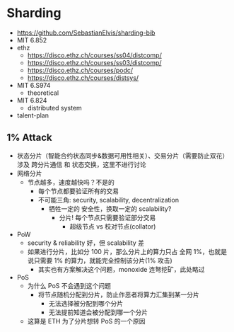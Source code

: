 # Sharding

+ https://github.com/SebastianElvis/sharding-bib
+ MIT 6.852
+ ethz
    * https://disco.ethz.ch/courses/ss04/distcomp/
    * https://disco.ethz.ch/courses/ss03/distcomp/
    * https://disco.ethz.ch/courses/podc/
    * https://disco.ethz.ch/courses/distsys/
+ MIT 6.S974
    * theoretical
+ MIT 6.824
    * distributed system
+ talent-plan

## 1% Attack

+ 状态分片（智能合约状态同步&数据可用性相关）、交易分片（需要防止双花） 涉及 跨分片通信 和  状态交换，这里不进行讨论
+ 网络分片
    * 节点越多，速度越快吗？不是的
        - 每个节点都要验证所有的交易
        - 不可能三角: security, scalability, decentralization
            + 牺牲一定的 安全性，换取一定的 scalability?
                * 分片! 每个节点只需要验证部分交易
                    - 超级节点 vs 校对节点(collator)
+ PoW
    * security & reliability 好，但 scalability 差
    * 如果进行分片，比如分 100 片，那么分片上的算力只占 全网 1%，也就是说只需要 1% 的算力，就能完全控制该分片(1% 攻击)
        - 其实也有方案解决这个问题，monoxide 连弩挖矿，此处略过
+ PoS
    * 为什么 PoS 不会遇到这个问题
        - 将节点随机分配到分片，防止作恶者将算力汇集到某一分片
            + 无法选择被分配到哪个分片
            + 无法提前知道会被分配到哪一个分片
    * 这算是 ETH 为了分片想转 PoS 的一个原因